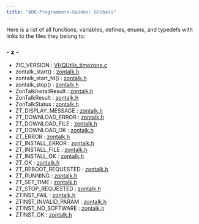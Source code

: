 ```yaml
---
title: "ADK-Programmers-Guides: Globals"
---
```


Here is a list of all functions, variables, defines, enums, and typedefs with links to the files they belong to:

### - z -

- ZIC_VERSION : <a href="_v_h_q_utils__timezone_8c.md#a042f89a46703d9543b28fd0581ba9714">VHQUtils_timezone.c</a>
- zontalk_start() : <a href="netloader_2include_2zontalk_8h.md#ae82bb76dbde2d2bff589b145656f9413">zontalk.h</a>
- zontalk_start_fd() : <a href="netloader_2include_2zontalk_8h.md#ab8f278c1fe887b1726a5fe6a49b1fad6">zontalk.h</a>
- zontalk_stop() : <a href="netloader_2include_2zontalk_8h.md#a2759e0db7fe364e7c010c58b2b4efd58">zontalk.h</a>
- ZonTalkInstallResult : <a href="netloader_2include_2zontalk_8h.md#aae12385f0877faedf9c7b5c89a4d95a9">zontalk.h</a>
- ZonTalkResult : <a href="netloader_2include_2zontalk_8h.md#aeaa8a9ca85977e77164e89bceda949d5">zontalk.h</a>
- ZonTalkStatus : <a href="netloader_2include_2zontalk_8h.md#a60ef9b524cba78d1ddec6f77edf742a1">zontalk.h</a>
- ZT_DISPLAY_MESSAGE : <a href="netloader_2include_2zontalk_8h.md#a60ef9b524cba78d1ddec6f77edf742a1a12410ecf4422b614463c78fbeb5bf044">zontalk.h</a>
- ZT_DOWNLOAD_ERROR : <a href="netloader_2include_2zontalk_8h.md#a60ef9b524cba78d1ddec6f77edf742a1a900744ae03edd032476573927f68b8a5">zontalk.h</a>
- ZT_DOWNLOAD_FILE : <a href="netloader_2include_2zontalk_8h.md#a60ef9b524cba78d1ddec6f77edf742a1a47fcf672579d9f99329e523af7222444">zontalk.h</a>
- ZT_DOWNLOAD_OK : <a href="netloader_2include_2zontalk_8h.md#a60ef9b524cba78d1ddec6f77edf742a1ae52746516c504c7e9b77f3f9d7858fc0">zontalk.h</a>
- ZT_ERROR : <a href="netloader_2include_2zontalk_8h.md#aeaa8a9ca85977e77164e89bceda949d5a2c9dc50efd177d15fac99999fda21f5c">zontalk.h</a>
- ZT_INSTALL_ERROR : <a href="netloader_2include_2zontalk_8h.md#a60ef9b524cba78d1ddec6f77edf742a1abc1d534af5947dade88052728e7d7e2f">zontalk.h</a>
- ZT_INSTALL_FILE : <a href="netloader_2include_2zontalk_8h.md#a60ef9b524cba78d1ddec6f77edf742a1a99ab4354366b82282c56e63e393805b7">zontalk.h</a>
- ZT_INSTALL_OK : <a href="netloader_2include_2zontalk_8h.md#a60ef9b524cba78d1ddec6f77edf742a1ab4ad81b9f8c661c1784a949fcf7c6e74">zontalk.h</a>
- ZT_OK : <a href="netloader_2include_2zontalk_8h.md#aeaa8a9ca85977e77164e89bceda949d5af38aca930cd92b0c37cde9abd924122d">zontalk.h</a>
- ZT_REBOOT_REQUESTED : <a href="netloader_2include_2zontalk_8h.md#a60ef9b524cba78d1ddec6f77edf742a1a9c667915f6e846d3920acf1e1d19c7ff">zontalk.h</a>
- ZT_RUNNING : <a href="netloader_2include_2zontalk_8h.md#aeaa8a9ca85977e77164e89bceda949d5a01b45d9eb79bd03265242cfb67549e5d">zontalk.h</a>
- ZT_SET_TIME : <a href="netloader_2include_2zontalk_8h.md#a60ef9b524cba78d1ddec6f77edf742a1ae7e6ed3f3510383f25b5324601387799">zontalk.h</a>
- ZT_STOP_REQUESTED : <a href="netloader_2include_2zontalk_8h.md#a60ef9b524cba78d1ddec6f77edf742a1aa6b28ae67aaa15581894e4e7ec416ce2">zontalk.h</a>
- ZTINST_FAIL : <a href="netloader_2include_2zontalk_8h.md#aae12385f0877faedf9c7b5c89a4d95a9aa47dc6bf758952198a0ed3d75e6cb7ed">zontalk.h</a>
- ZTINST_INVALID_PARAM : <a href="netloader_2include_2zontalk_8h.md#aae12385f0877faedf9c7b5c89a4d95a9ad4d61abc5a31ef2862c5a1b1ba65d0df">zontalk.h</a>
- ZTINST_NO_SOFTWARE : <a href="netloader_2include_2zontalk_8h.md#aae12385f0877faedf9c7b5c89a4d95a9a70167f60c5f82b291d6916bad23bec91">zontalk.h</a>
- ZTINST_OK : <a href="netloader_2include_2zontalk_8h.md#aae12385f0877faedf9c7b5c89a4d95a9ab74b874bc388a3a809733ee582453203">zontalk.h</a>
